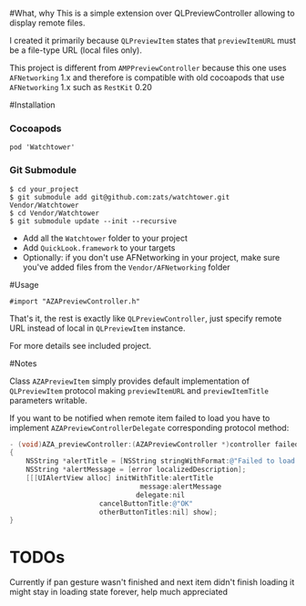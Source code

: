 #What, why
This is a simple extension over QLPreviewController allowing to display remote files.

I created it primarily because `QLPreviewItem` states that `previewItemURL` must be a file-type URL (local files only).

This project is different from `AMPPreviewController` because this one uses `AFNetworking` 1.x and therefore is compatible with old cocoapods that use `AFNetworking` 1.x such as `RestKit` 0.20

#Installation

### Cocoapods

```pod 'Watchtower'```

### Git Submodule

	$ cd your_project
	$ git submodule add git@github.com:zats/watchtower.git Vendor/Watchtower
	$ cd Vendor/Watchtower
	$ git submodule update --init --recursive
	
* Add all the `Watchtower` folder to your project
* Add `QuickLook.framework` to your targets
* Optionally: if you don't use AFNetworking in your project, make sure you've added files from the `Vendor/AFNetworking` folder 

#Usage

	#import "AZAPreviewController.h"

That's it, the rest is exactly like `QLPreviewController`, just specify remote URL instead of local in `QLPreviewItem` instance.

For more details see included project.

#Notes

Class `AZAPreviewItem` simply provides default implementation of `QLPreviewItem` protocol making `previewItemURL` and `previewItemTitle` parameters writable.

If you want to be notified when remote item failed to load you have to implement `AZAPreviewControllerDelegate` corresponding protocol method:

```objective-c
- (void)AZA_previewController:(AZAPreviewController *)controller failedToLoadRemotePreviewItem:(id<QLPreviewItem>)previewItem withError:(NSError *)error
{
	NSString *alertTitle = [NSString stringWithFormat:@"Failed to load file %@", previewItem.previewItemURL];
	NSString *alertMessage = [error localizedDescription];
	[[[UIAlertView alloc] initWithTitle:alertTitle
								message:alertMessage
							   delegate:nil
					  cancelButtonTitle:@"OK"
					  otherButtonTitles:nil] show];
}
```


# TODOs

Currently if pan gesture wasn't finished and next item didn't finish loading it might stay in loading state forever, help much appreciated
